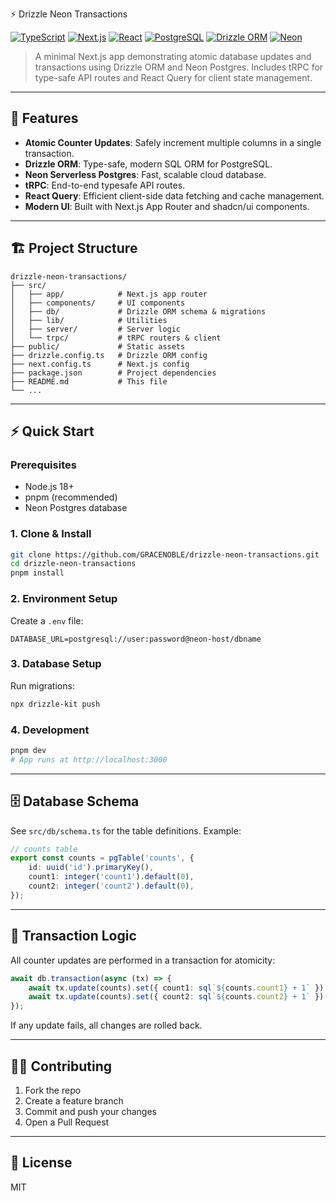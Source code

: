 ⚡ Drizzle Neon Transactions

[![TypeScript](https://img.shields.io/badge/TypeScript-007ACC?style=for-the-badge&logo=typescript&logoColor=white)](https://typescriptlang.org/)
[![Next.js](https://img.shields.io/badge/Next.js-000000?style=for-the-badge&logo=nextdotjs&logoColor=white)](https://nextjs.org/)
[![React](https://img.shields.io/badge/React-20232A?style=for-the-badge&logo=react&logoColor=61DAFB)](https://reactjs.org/)
[![PostgreSQL](https://img.shields.io/badge/PostgreSQL-316192?style=for-the-badge&logo=postgresql&logoColor=white)](https://postgresql.org/)
[![Drizzle ORM](https://img.shields.io/badge/Drizzle-2D3748?style=for-the-badge&logo=drizzle&logoColor=white)](https://orm.drizzle.team/)
[![Neon](https://img.shields.io/badge/Neon-00E599?style=for-the-badge&logo=data:image/svg+xml;base64,PHN2ZyBmaWxsPSIjMDBFNTk5IiB2aWV3Qm94PSIwIDAgMjQgMjQiPjxwYXRoIGQ9Ik0xMiAyQzYuNDggMiAyIDYuNDggMiAxMnM0LjQ4IDEwIDEwIDEwIDEwLTQuNDggMTAtMTBTMTcuNTIgMiAxMiAyem0wIDE4Yy00LjQxIDAtOC0zLjU5LTgtOHMzLjU5LTggOC04IDggMy41OSA4IDgtMy41OSA4LTggOHoiLz48L3N2Zz4=)](https://neon.tech/)

> A minimal Next.js app demonstrating atomic database updates and transactions using Drizzle ORM and Neon Postgres. Includes tRPC for type-safe API routes and React Query for client state management.

---

## 🚀 Features

- **Atomic Counter Updates**: Safely increment multiple columns in a single transaction.
- **Drizzle ORM**: Type-safe, modern SQL ORM for PostgreSQL.
- **Neon Serverless Postgres**: Fast, scalable cloud database.
- **tRPC**: End-to-end typesafe API routes.
- **React Query**: Efficient client-side data fetching and cache management.
- **Modern UI**: Built with Next.js App Router and shadcn/ui components.

---

## 🏗️ Project Structure

```
drizzle-neon-transactions/
├── src/
│   ├── app/            # Next.js app router
│   ├── components/     # UI components
│   ├── db/             # Drizzle ORM schema & migrations
│   ├── lib/            # Utilities
│   ├── server/         # Server logic
│   └── trpc/           # tRPC routers & client
├── public/             # Static assets
├── drizzle.config.ts   # Drizzle ORM config
├── next.config.ts      # Next.js config
├── package.json        # Project dependencies
├── README.md           # This file
└── ...
```

---

## ⚡ Quick Start

### Prerequisites

- Node.js 18+
- pnpm (recommended)
- Neon Postgres database

### 1. Clone & Install

```bash
git clone https://github.com/GRACENOBLE/drizzle-neon-transactions.git
cd drizzle-neon-transactions
pnpm install
```

### 2. Environment Setup

Create a `.env` file:

```env
DATABASE_URL=postgresql://user:password@neon-host/dbname
```

### 3. Database Setup

Run migrations:

```bash
npx drizzle-kit push
```

### 4. Development

```bash
pnpm dev
# App runs at http://localhost:3000
```

---

## 🗄️ Database Schema

See `src/db/schema.ts` for the table definitions. Example:

```ts
// counts table
export const counts = pgTable('counts', {
	id: uuid('id').primaryKey(),
	count1: integer('count1').default(0),
	count2: integer('count2').default(0),
});
```

---

## 🔄 Transaction Logic

All counter updates are performed in a transaction for atomicity:

```ts
await db.transaction(async (tx) => {
	await tx.update(counts).set({ count1: sql`${counts.count1} + 1` }).where(eq(counts.id, input.id));
	await tx.update(counts).set({ count2: sql`${counts.count2} + 1` }).where(eq(counts.id, input.id));
});
```

If any update fails, all changes are rolled back.

---

## 🧑‍💻 Contributing

1. Fork the repo
2. Create a feature branch
3. Commit and push your changes
4. Open a Pull Request

---

## 📄 License

MIT
